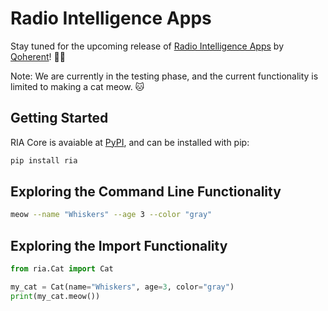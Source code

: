 # Radio Intelligence Apps

Stay tuned for the upcoming release of [Radio Intelligence Apps](https://www.qoherent.ai/radiointelligenceapps-suite/)
by [Qoherent](https://www.qoherent.ai/)! 📡🚀

Note: We are currently in the testing phase, and the current functionality is limited to making a cat meow. 🐱

## Getting Started
RIA Core is avaiable at [PyPI](https://pypi.org/project/ria), and can be installed with pip:
```sh
pip install ria
```

## Exploring the Command Line Functionality
```sh
meow --name "Whiskers" --age 3 --color "gray"
```

## Exploring the Import Functionality

```python
from ria.Cat import Cat

my_cat = Cat(name="Whiskers", age=3, color="gray")
print(my_cat.meow())
```
